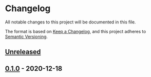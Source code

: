 # Changelog

All notable changes to this project will be documented in this file.

The format is based on [Keep a Changelog](https://keepachangelog.com/en/1.0.0/),
and this project adheres to [Semantic Versioning](https://semver.org/spec/v2.0.0.html).

## [Unreleased]

## [0.1.0] - 2020-12-18

[Unreleased]: https://github.com/giantswarm/karma-app/compare/v0.1.0...HEAD
[0.1.0]: https://github.com/giantswarm/karma-app/releases/tag/v0.1.0
